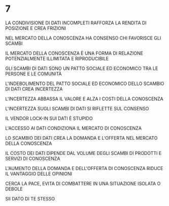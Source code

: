 # 7

LA CONDIVISIONE DI DATI INCOMPLETI RAFFORZA LA RENDITA DI POSIZIONE E CREA FRIZIONI

NEL MERCATO DELLA CONOSCENZA HA CONSENSO CHI FAVORISCE GLI SCAMBI

IL MERCATO DELLA CONOSCENZA È UNA FORMA DI RELAZIONE POTENZIALMENTE ILLIMITATA E RIPRODUCIBILE

GLI SCAMBI DI DATI SONO UN PATTO SOCIALE ED ECONOMICO TRA LE PERSONE E LE COMUNITÀ

L'INDEBOLIMENTO DEL PATTO SOCIALE ED ECONOMICO DELLO SCAMBIO DI DATI CREA INCERTEZZA

L'INCERTEZZA ABBASSA IL VALORE E ALZA I COSTI DELLA CONOSCENZA

L'INCERTEZZA SUGLI SCAMBI DI DATI SI RIFLETTE SUL CONSENSO

IL VENDOR LOCK-IN SUI DATI È STUPIDO

L'ACCESSO AI DATI CONDIZIONA IL MERCATO DI CONOSCENZA

LO SCAMBIO DEI DATI CREA LA DOMANDA E L'OFFERTA NEL MERCATO DELLA CONOSCENZA

IL COSTO DEI DATI DIPENDE DAL VOLUME DEGLI SCAMBI DI PRODOTTI E SERVIZI DI CONOSCENZA

L'AUMENTO DELLA DOMANDA E DELL'OFFERTA DI CONOSCENZA RIDUCE IL VANTAGGIO DELLE OPINIONI

CERCA LA PACE, EVITA DI COMBATTERE IN UNA SITUAZIONE ISOLATA O DEBOLE

SII DATO DI TE STESSO
